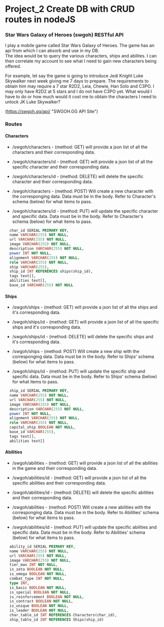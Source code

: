 # Project_2 Create DB with CRUD routes in nodeJS

### Star Wars Galaxy of Heroes (swgoh) RESTful API

I play a mobile game called Star Wars Galaxy of Heroes.  The game has an api from which I can absorb and use in my DB.  
The idea would be to query the various characters, ships and abilites.  I can then correlate my account to see what I need to gain new characters being offered.  

For example, let say the game is going to introduce Jedi Knight Luke Skywalker next week giving me 7 days to prepare.  The requirements to obtain him may require a 7 star R2D2, Leia, Chewie, Han Solo and C3PO.  I may only have R2D2 at 5 stars and I do not have C3PO yet.  What would I have to do or how much would it cost me to obtain the characters I need to unlock JK Luke Skywalker?  
 
(https://swgoh.gg/api/ "SWGOH.GG API Site")

### Routes

#### Characters

- /swgoh/characters - (method: GET) will provide a json list of all the characters and their corresponding data.

- /swgoh/characters/id - (method: GET) will provide a json list of all the specific character and their corresponding data.

- /swgoh/characters/id - (method: DELETE) will delete the specific character and their corresponding data.

- /swgoh/characters - (method: POST) Will create a new character with the corresponging data.  Data must be in the body.  Refer to Character's schema (below) for what items to pass.

- /swgoh/characters/id - (method: PUT) will update the specific character and specific data.  Data must be in the body.  Refer to Character's schema (below) for what items to pass.

```sql
  char_id SERIAL PRIMARY KEY,
  name VARCHAR(255) NOT NULL,
  url VARCHAR(255) NOT NULL,
  image VARCHAR(255) NOT NULL,
  description VARCHAR(255) NOT NULL,
  power INT NOT NULL,
  alignment VARCHAR(255) NOT NULL,
  role VARCHAR(255) NOT NULL,
  ship VARCHAR(255),
  ship_id INT REFERENCES ships(ship_id),
  tags text[],
  abilities text[],
  base_id VARCHAR(255) NOT NULL
```

#### Ships

- /swgoh/ships - (method: GET) will provide a json list of all the ships and it's corresponding data.

- /swgoh/ships/id - (method: GET) will provide a json list of all the specific ships and it's corresponding data.

- /swgoh/ships/id - (method: DELETE) will delete the specific ships and it's corresponding data.

- /swgoh/ships - (method: POST) Will create a new ship with the corresponging data.  Data must be in the body.  Refer to Ships' schema (below) for what items to pass.

- /swgoh/ships/id - (method: PUT) will update the specific ship and specific data.  Data must be in the body.  Refer to Ships' schema (below) for what items to pass.

```sql
  ship_id SERIAL PRIMARY KEY,
  name VARCHAR(255) NOT NULL,
  url VARCHAR(255) NOT NULL,
  image VARCHAR(255) NOT NULL,
  description VARCHAR(255) NOT NULL,
  power INT NOT NULL,
  alignment VARCHAR(255) NOT NULL,
  role VARCHAR(255) NOT NULL,
  capital_ship BOOLEAN NOT NULL,
  base_id VARCHAR(255),
  tags text[],
  abilities text[]
```

#### Abilities

- /swgoh/abilities - (method: GET) will provide a json list of all the abilities in the game and their corresponding data.

- /swgoh/abilities/id - (method: GET) will provide a json list of all the specific abilities and their corresponding data.

- /swgoh/abilities/id - (method: DELETE) will delete the specific abilities and their corresponding data.

- /swgoh/abilities - (method: POST) Will create a new abilities with the corresponging data.  Data must be in the body.  Refer to Abilities' schema (below) for what items to pass.

- /swgoh/abilities/id - (method: PUT) will update the specific abilities and specific data.  Data must be in the body.  Refer to Abilities' schema (below) for what items to pass.

```sql
  ability_id SERIAL PRIMARY KEY,
  name VARCHAR(255) NOT NULL,
  url VARCHAR(255) NOT NULL,
  image VARCHAR(255) NOT NULL,
  tier_max INT NOT NULL,
  is_zeta BOOLEAN NOT NULL,
  is_omega BOOLEAN NOT NULL,
  combat_type INT NOT NULL,
  type INT,
  is_basic BOOLEAN NOT NULL,
  is_special BOOLEAN NOT NULL,
  is_reinforcement BOOLEAN NOT NULL,
  is_contract BOOLEAN NOT NULL,
  is_unique BOOLEAN NOT NULL,
  is_leader BOOLEAN NOT NULL,
  char_table_id INT REFERENCES Characters(char_id),
  ship_table_id INT REFERENCES Ships(ship_id)
```




